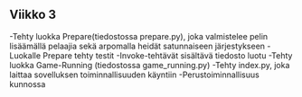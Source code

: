 ## Viikko 3

-Tehty luokka Prepare(tiedostossa prepare.py), joka valmistelee pelin lisäämällä pelaajia sekä arpomalla heidät satunnaiseen järjestykseen
-Luokalle Prepare tehty testit
-Invoke-tehtävät sisältävä tiedosto luotu
-Tehty luokka Game-Running (tiedostossa game_running.py)
-Tehty index.py, joka laittaa sovelluksen toiminnallisuuden käyntiin
-Perustoiminnallisuus kunnossa
